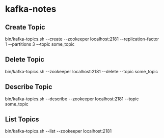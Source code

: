# kafka-notes

## Create Topic

bin/kafka-topics.sh --create --zookeeper localhost:2181 --replication-factor 1 --partitions 3 --topic some_topic

## Delete Topic

bin/kafka-topics.sh --zookeeper localhost:2181 --delete --topic some_topic

## Describe Topic

bin/kafka-topics.sh --describe --zookeeper localhost:2181 --topic some_topic

## List Topics

bin/kafka-topics.sh --list --zookeeper localhost:2181
